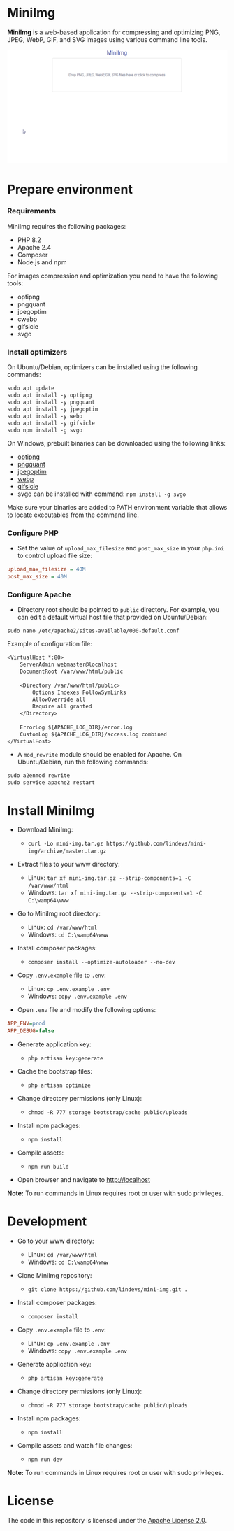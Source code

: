 # MiniImg

**MiniImg** is a web-based application for compressing and optimizing PNG, JPEG, WebP, GIF, and SVG images using
various command line tools.

![MiniImg](mini-img.gif)

# Prepare environment

### Requirements

MiniImg requires the following packages:

* PHP 8.2
* Apache 2.4
* Composer
* Node.js and npm

For images compression and optimization you need to have the following tools:

* optipng
* pngquant
* jpegoptim
* cwebp
* gifsicle
* svgo

### Install optimizers

On Ubuntu/Debian, optimizers can be installed using the following commands:

```shell
sudo apt update
sudo apt install -y optipng
sudo apt install -y pngquant
sudo apt install -y jpegoptim
sudo apt install -y webp
sudo apt install -y gifsicle
sudo npm install -g svgo
```

On Windows, prebuilt binaries can be downloaded using the following links:

* [optipng](https://sourceforge.net/projects/optipng/files/OptiPNG/optipng-0.7.7/optipng-0.7.7-win32.zip/download)
* [pngquant](https://pngquant.org/pngquant-windows.zip)
* [jpegoptim](https://raw.githubusercontent.com/imagemin/jpegoptim-bin/master/vendor/win32/jpegoptim.exe)
* [webp](https://storage.googleapis.com/downloads.webmproject.org/releases/webp/libwebp-1.2.1-windows-x64.zip)
* [gifsicle](https://eternallybored.org/misc/gifsicle/releases/gifsicle-1.92-win64.zip)
* svgo can be installed with command: `npm install -g svgo`

Make sure your binaries are added to PATH environment variable that allows to locate executables from the
command line.

### Configure PHP

* Set the value of `upload_max_filesize` and `post_max_size` in your `php.ini` to control upload file size:

```ini
upload_max_filesize = 40M
post_max_size = 40M
```

### Configure Apache

* Directory root should be pointed to `public` directory. For example, you can edit a default virtual host file
  that provided on Ubuntu/Debian:

```shell
sudo nano /etc/apache2/sites-available/000-default.conf
```

Example of configuration file:

```apacheconf
<VirtualHost *:80>
    ServerAdmin webmaster@localhost
    DocumentRoot /var/www/html/public

    <Directory /var/www/html/public>
        Options Indexes FollowSymLinks
        AllowOverride all
        Require all granted
    </Directory>

    ErrorLog ${APACHE_LOG_DIR}/error.log
    CustomLog ${APACHE_LOG_DIR}/access.log combined
</VirtualHost>
```

* A `mod_rewrite` module should be enabled for Apache. On Ubuntu/Debian, run the following commands:

```shell
sudo a2enmod rewrite
sudo service apache2 restart
```

# Install MiniImg

* Download MiniImg:
  * `curl -Lo mini-img.tar.gz https://github.com/lindevs/mini-img/archive/master.tar.gz`

* Extract files to your www directory:
  * Linux: `tar xf mini-img.tar.gz --strip-components=1 -C /var/www/html`
  * Windows: `tar xf mini-img.tar.gz --strip-components=1 -C C:\wamp64\www`

* Go to MiniImg root directory:
  * Linux: `cd /var/www/html` 
  * Windows: `cd C:\wamp64\www`

* Install composer packages:
  * `composer install --optimize-autoloader --no-dev`

* Copy `.env.example` file to `.env`:
  * Linux: `cp .env.example .env`
  * Windows: `copy .env.example .env`

* Open `.env` file and modify the following options:

```ini
APP_ENV=prod
APP_DEBUG=false
```

* Generate application key:
  * `php artisan key:generate`

* Cache the bootstrap files:
  * `php artisan optimize`

* Change directory permissions (only Linux):
  * `chmod -R 777 storage bootstrap/cache public/uploads`

* Install npm packages:
  * `npm install`

* Compile assets:
  * `npm run build`

* Open browser and navigate to [http://localhost](http://localhost)

**Note:** To run commands in Linux requires root or user with sudo privileges.

# Development

* Go to your www directory:
  * Linux: `cd /var/www/html`
  * Windows: `cd C:\wamp64\www`

* Clone MiniImg repository:
  * `git clone https://github.com/lindevs/mini-img.git .`

* Install composer packages:
  * `composer install`

* Copy `.env.example` file to `.env`:
  * Linux: `cp .env.example .env`
  * Windows: `copy .env.example .env`

* Generate application key:
  * `php artisan key:generate`

* Change directory permissions (only Linux):
  * `chmod -R 777 storage bootstrap/cache public/uploads`

* Install npm packages:
  * `npm install`

* Compile assets and watch file changes:
  * `npm run dev`

**Note:** To run commands in Linux requires root or user with sudo privileges.

# License

The code in this repository is licensed under the [Apache License 2.0](LICENSE).
